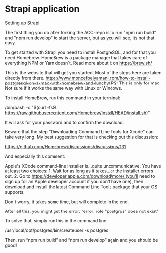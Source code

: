 # Strapi application

Setting up Strapi

The first thing you do after forking the ACC-repo is to run "npm run build" and "npm run develop" to start the server, but as you will see, its not that easy.

To get started with Strapi you need to install PostgreSQL, and for that you need Homebrew. HomeBrew is a package manager that takes care of everything NPM or Yarn doesn´t. Read more about it on https://brew.sh/

This is the website that will get you started. Most of the steps here are taken directly from there. https://www.moncefbelyamani.com/how-to-install-postgresql-on-a-mac-with-homebrew-and-lunchy/ PS: This is only for mac. Not sure if it works the same way with Linux or Windows.

To install HomeBrew, run this command in your terminal:

/bin/bash -c "$(curl -fsSL https://raw.githubusercontent.com/Homebrew/install/HEAD/install.sh)"

It will ask for your password and to confirm the download.

Beware that the step “Downloading Command Line Tools for Xcode” can take very long. My best suggestion for that is checking out this discussion:

https://github.com/Homebrew/discussions/discussions/131

And especially this comment:

Apple's XCode command-line installer is...quite uncommunicative. You have at least two choices: 1. Wait for as long as it takes...or the installer errors out. 2. Go to https://developer.apple.com/download/more/ (you'll need to sign up for an Apple developer account if you don't have one), then download and install the latest Command Line Tools package that your OS supports.

Don´t worry, it takes some time, but will complete in the end.

After all this, you might get the error: “error: role "postgres" does not exist”

To solve that, simply run this in the command line:

/usr/local/opt/postgres/bin/createuser -s postgres

Then, run “npm run build” and “npm run develop” again and you should be good!
